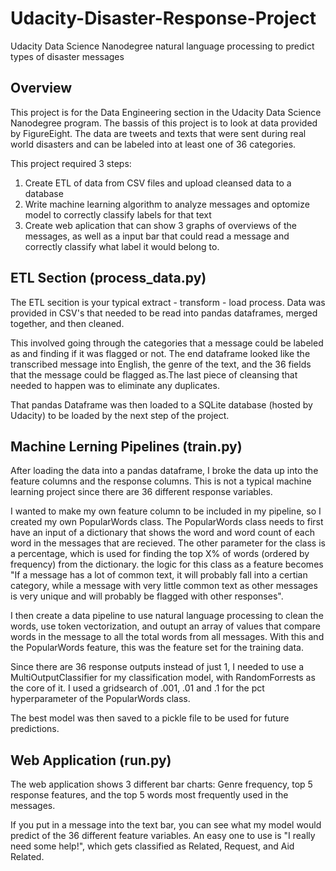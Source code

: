 # Udacity-Disaster-Response-Project
Udacity Data Science Nanodegree natural language processing to predict types of disaster messages

## Overview
This project is for the Data Engineering section in the Udacity Data Science Nanodegree program. The bassis of this project is to look at data provided by FigureEight. The data are tweets and texts that were sent during real world disasters and can be labeled into at least one of 36 categories. 

This project required 3 steps:
  1. Create ETL of data from CSV files and upload cleansed data to a database
  2. Write machine learning algorithm to analyze messages and optomize model to correctly classify labels for that text
  3. Create web aplication that can show 3 graphs of overviews of the messages, as well as a input bar that could read a message and correctly classify what label it would belong to.
  
  
## ETL Section (process_data.py)

The ETL secition is your typical extract - transform - load process. Data was provided in CSV's that needed to be read into pandas dataframes, merged together, and then cleaned. 

This involved going through the categories that a message could be labeled as and finding if it was flagged or not. The end dataframe looked like the transcribed message into English, the genre of the text, and the 36 fields that the message could be flagged as.The last piece of cleansing that needed to happen was to eliminate any duplicates.

That pandas Dataframe was then loaded to a SQLite database (hosted by Udacity) to be loaded by the next step of the project.

## Machine Lerning Pipelines (train.py)

After loading the data into a pandas dataframe, I broke the data up into the feature columns and the response columns. This is not a typical machine learning project since there are 36 different response variables. 

I wanted to make my own feature column to be included in my pipeline, so I created my own PopularWords class. The PopularWords class needs to first have an input of a dictionary that shows the word and word count of each word in the messages that are recieved. The other parameter for the class is a percentage, which is used for finding the top X% of words (ordered by frequency) from the dictionary. the logic for this class as a feature becomes "If a message has a lot of common text, it will probably fall into a certian category, while a message with very little common text as other messages is very unique and will probably be flagged with other responses". 

I then create a data pipeline to use natural language processing to clean the words, use token vectorization, and outupt an array of values that compare words in the message to all the total words from all messages. With this and the PopularWords feature, this was the feature set for the training data. 

Since there are 36 response outputs instead of just 1, I needed to use a MultiOutputClassifier for my classification model, with RandomForrests as the core of it. I used a gridsearch of .001, .01 and .1 for the pct hyperparameter of the PopularWords class.

The best model was then saved to a pickle file to be used for future predictions.

## Web Application (run.py)

The web application shows 3 different bar charts: Genre frequency, top 5 response features, and the top 5 words most frequently used in the messages.

If you put in a message into the text bar, you can see what my model would predict of the 36 different feature variables. An easy one to use is "I really need some help!", which gets classified as Related, Request, and Aid Related.


